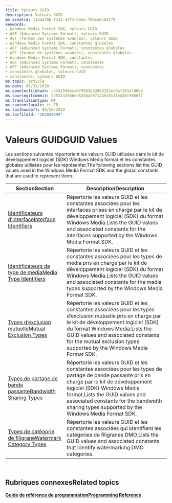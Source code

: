 ```yaml
---
title: Valeurs GUID
description: Valeurs GUID
ms.assetid: 11da870b-f222-44f3-b3ea-f80ca6c04f79
keywords:
- Windows Media Format SDK, valeurs GUID
- ASF (Advanced Systems Format), valeurs GUID
- ASF (format des systèmes avancés), valeurs GUID
- Windows Media Format SDK, constantes globales
- ASF (Advanced Systems Format), constantes globales
- ASF (format de systèmes avancés), constantes globales
- Windows Media Format SDK, constantes
- ASF (Advanced Systems Format), constantes
- ASF (Advanced Systems Format), constantes
- constantes globales, valeurs GUID
- constantes, valeurs GUID
ms.topic: article
ms.date: 05/31/2018
ms.openlocfilehash: c7f42590eca079503e3205d152ec0af263a7d8bb
ms.sourcegitcommit: 2d531328b6ed82d4ad971a45a5131b430c5866f7
ms.translationtype: MT
ms.contentlocale: fr-FR
ms.lasthandoff: 09/16/2019
ms.locfileid: "103839094"
---
```

# <a name="guid-values"></a><span data-ttu-id="c2345-114">Valeurs GUID</span><span class="sxs-lookup"><span data-stu-id="c2345-114">GUID Values</span></span>

<span data-ttu-id="c2345-115">Les sections suivantes répertorient les valeurs GUID utilisées dans le kit de développement logiciel (SDK) Windows Media format et les constantes globales utilisées pour les représenter.</span><span class="sxs-lookup"><span data-stu-id="c2345-115">The following sections list the GUID values used in the Windows Media Format SDK and the global constants that are used to represent them.</span></span>



| <span data-ttu-id="c2345-116">Section</span><span class="sxs-lookup"><span data-stu-id="c2345-116">Section</span></span>                                                  | <span data-ttu-id="c2345-117">Description</span><span class="sxs-lookup"><span data-stu-id="c2345-117">Description</span></span>                                                                                                               |
|----------------------------------------------------------|---------------------------------------------------------------------------------------------------------------------------|
| [<span data-ttu-id="c2345-118">Identificateurs d’interface</span><span class="sxs-lookup"><span data-stu-id="c2345-118">Interface Identifiers</span></span>](interface-identifiers.md)       | <span data-ttu-id="c2345-119">Répertorie les valeurs GUID et les constantes associées pour les interfaces prises en charge par le kit de développement logiciel (SDK) du format Windows Media.</span><span class="sxs-lookup"><span data-stu-id="c2345-119">Lists the GUID values and associated constants for the interfaces supported by the Windows Media Format SDK.</span></span>              |
| [<span data-ttu-id="c2345-120">Identificateurs de type de média</span><span class="sxs-lookup"><span data-stu-id="c2345-120">Media Type Identifiers</span></span>](media-type-identifiers.md)     | <span data-ttu-id="c2345-121">Répertorie les valeurs GUID et les constantes associées pour les types de média pris en charge par le kit de développement logiciel (SDK) du format Windows Media.</span><span class="sxs-lookup"><span data-stu-id="c2345-121">Lists the GUID values and associated constants for the media types supported by the Windows Media Format SDK.</span></span>             |
| [<span data-ttu-id="c2345-122">Types d’exclusion mutuelle</span><span class="sxs-lookup"><span data-stu-id="c2345-122">Mutual Exclusion Types</span></span>](mutual-exclusion-types.md)     | <span data-ttu-id="c2345-123">Répertorie les valeurs GUID et les constantes associées pour les types d’exclusion mutuelle pris en charge par le kit de développement logiciel (SDK) du format Windows Media.</span><span class="sxs-lookup"><span data-stu-id="c2345-123">Lists the GUID values and associated constants for the mutual exclusion types supported by the Windows Media Format SDK.</span></span>  |
| [<span data-ttu-id="c2345-124">Types de partage de bande passante</span><span class="sxs-lookup"><span data-stu-id="c2345-124">Bandwidth Sharing Types</span></span>](bandwidth-sharing-types.md)   | <span data-ttu-id="c2345-125">Répertorie les valeurs GUID et les constantes associées pour les types de partage de bande passante pris en charge par le kit de développement logiciel (SDK) Windows Media format.</span><span class="sxs-lookup"><span data-stu-id="c2345-125">Lists the GUID values and associated constants for the bandwidth sharing types supported by the Windows Media Format SDK.</span></span> |
| [<span data-ttu-id="c2345-126">Types de catégorie de filigrane</span><span class="sxs-lookup"><span data-stu-id="c2345-126">Watermark Category Types</span></span>](watermark-category-types.md) | <span data-ttu-id="c2345-127">Répertorie les valeurs GUID et les constantes associées qui identifient les catégories de filigranes DMO.</span><span class="sxs-lookup"><span data-stu-id="c2345-127">Lists the GUID values and associated constants that identify watermarking DMO categories.</span></span>                                 |



 

## <a name="related-topics"></a><span data-ttu-id="c2345-128">Rubriques connexes</span><span class="sxs-lookup"><span data-stu-id="c2345-128">Related topics</span></span>

<dl> <dt>

[<span data-ttu-id="c2345-129">**Guide de référence de programmation**</span><span class="sxs-lookup"><span data-stu-id="c2345-129">**Programming Reference**</span></span>](programming-reference.md)
</dt> </dl>

 

 




